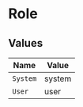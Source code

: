 # Role


## Values

| Name     | Value    |
| -------- | -------- |
| `System` | system   |
| `User`   | user     |